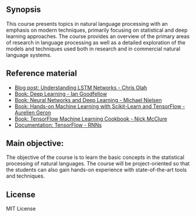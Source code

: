 ## Synopsis
This course presents topics in natural language processing with an emphasis on modern techniques, primarily focusing on statistical and deep learning approaches. The course provides an overview of the primary areas of research in language processing as well as a detailed exploration of the models and techniques used both in research and in commercial natural language systems.

## Reference material

- [Blog post: Understanding LSTM Networks - Chris Olah](https://colah.github.io/posts/2015-08-Understanding-LSTMs/)
- [Book: Deep Learning - Ian Goodfellow](http://www.deeplearningbook.org)
- [Book: Neural Networks and Deep Learning - Michael Nielsen](http://neuralnetworksanddeeplearning.com)
- [Book: Hands-on Machine Learning with Scikit-Learn and TensorFlow - Aurelien Geron](https://github.com/ageron/handson-ml)
- [Book: TensorFlow Machine Learning Cookbook - Nick McClure](https://github.com/nfmcclure/tensorflow_cookbook)
- [Documentation: TensorFlow - RNNs](https://www.tensorflow.org/tutorials/recurrent) 


## Main objective:
The objective of the course is to learn the basic concepts in the statistical processing of natural languages. The course will be project-oriented so that the students can also gain hands-on experience with state-of-the-art tools and techniques.

## License
MIT License
